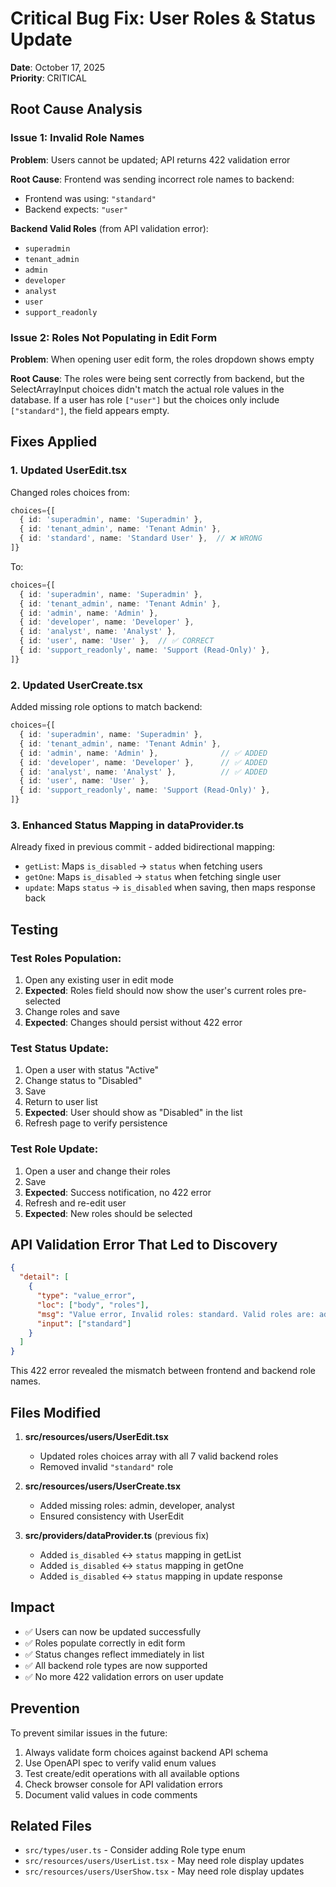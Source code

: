 # Critical Bug Fix: User Roles & Status Update

**Date**: October 17, 2025  
**Priority**: CRITICAL

## Root Cause Analysis

### Issue 1: Invalid Role Names
**Problem**: Users cannot be updated; API returns 422 validation error

**Root Cause**: Frontend was sending incorrect role names to backend:
- Frontend was using: `"standard"` 
- Backend expects: `"user"`

**Backend Valid Roles** (from API validation error):
- `superadmin`
- `tenant_admin`
- `admin`
- `developer`
- `analyst`
- `user`
- `support_readonly`

### Issue 2: Roles Not Populating in Edit Form
**Problem**: When opening user edit form, the roles dropdown shows empty

**Root Cause**: The roles were being sent correctly from backend, but the SelectArrayInput choices didn't match the actual role values in the database. If a user has role `["user"]` but the choices only include `["standard"]`, the field appears empty.

## Fixes Applied

### 1. Updated UserEdit.tsx
Changed roles choices from:
```typescript
choices={[
  { id: 'superadmin', name: 'Superadmin' },
  { id: 'tenant_admin', name: 'Tenant Admin' },
  { id: 'standard', name: 'Standard User' },  // ❌ WRONG
]}
```

To:
```typescript
choices={[
  { id: 'superadmin', name: 'Superadmin' },
  { id: 'tenant_admin', name: 'Tenant Admin' },
  { id: 'admin', name: 'Admin' },
  { id: 'developer', name: 'Developer' },
  { id: 'analyst', name: 'Analyst' },
  { id: 'user', name: 'User' },  // ✅ CORRECT
  { id: 'support_readonly', name: 'Support (Read-Only)' },
]}
```

### 2. Updated UserCreate.tsx
Added missing role options to match backend:
```typescript
choices={[
  { id: 'superadmin', name: 'Superadmin' },
  { id: 'tenant_admin', name: 'Tenant Admin' },
  { id: 'admin', name: 'Admin' },              // ✅ ADDED
  { id: 'developer', name: 'Developer' },      // ✅ ADDED
  { id: 'analyst', name: 'Analyst' },          // ✅ ADDED
  { id: 'user', name: 'User' },
  { id: 'support_readonly', name: 'Support (Read-Only)' },
]}
```

### 3. Enhanced Status Mapping in dataProvider.ts
Already fixed in previous commit - added bidirectional mapping:
- `getList`: Maps `is_disabled` → `status` when fetching users
- `getOne`: Maps `is_disabled` → `status` when fetching single user
- `update`: Maps `status` → `is_disabled` when saving, then maps response back

## Testing

### Test Roles Population:
1. Open any existing user in edit mode
2. **Expected**: Roles field should now show the user's current roles pre-selected
3. Change roles and save
4. **Expected**: Changes should persist without 422 error

### Test Status Update:
1. Open a user with status "Active"
2. Change status to "Disabled"
3. Save
4. Return to user list
5. **Expected**: User should show as "Disabled" in the list
6. Refresh page to verify persistence

### Test Role Update:
1. Open a user and change their roles
2. Save
3. **Expected**: Success notification, no 422 error
4. Refresh and re-edit user
5. **Expected**: New roles should be selected

## API Validation Error That Led to Discovery

```json
{
  "detail": [
    {
      "type": "value_error",
      "loc": ["body", "roles"],
      "msg": "Value error, Invalid roles: standard. Valid roles are: admin, analyst, developer, superadmin, support_readonly, tenant_admin, user",
      "input": ["standard"]
    }
  ]
}
```

This 422 error revealed the mismatch between frontend and backend role names.

## Files Modified

1. **src/resources/users/UserEdit.tsx**
   - Updated roles choices array with all 7 valid backend roles
   - Removed invalid `"standard"` role

2. **src/resources/users/UserCreate.tsx**
   - Added missing roles: admin, developer, analyst
   - Ensured consistency with UserEdit

3. **src/providers/dataProvider.ts** (previous fix)
   - Added `is_disabled` ↔ `status` mapping in getList
   - Added `is_disabled` ↔ `status` mapping in getOne
   - Added `is_disabled` ↔ `status` mapping in update response

## Impact

- ✅ Users can now be updated successfully
- ✅ Roles populate correctly in edit form
- ✅ Status changes reflect immediately in list
- ✅ All backend role types are now supported
- ✅ No more 422 validation errors on user update

## Prevention

To prevent similar issues in the future:
1. Always validate form choices against backend API schema
2. Use OpenAPI spec to verify valid enum values
3. Test create/edit operations with all available options
4. Check browser console for API validation errors
5. Document valid values in code comments

## Related Files

- `src/types/user.ts` - Consider adding Role type enum
- `src/resources/users/UserList.tsx` - May need role display updates
- `src/resources/users/UserShow.tsx` - May need role display updates
